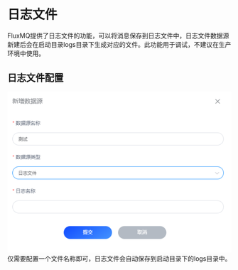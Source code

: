 # 日志文件

FluxMQ提供了日志文件的功能，可以将消息保存到日志文件中，日志文件数据源新建后会在启动目录logs目录下生成对应的文件。此功能用于调试，不建议在生产环境中使用。

## 日志文件配置
![img_1.png](../../../assets/images/gzyq/source/img_1.png)
仅需要配置一个文件名称即可，日志文件会自动保存到启动目录下的logs目录中。